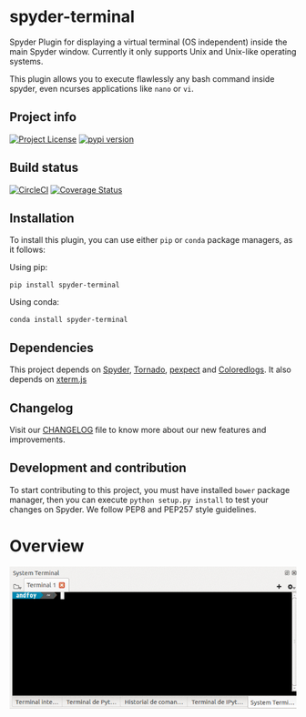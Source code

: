 # spyder-terminal
Spyder Plugin for displaying a virtual terminal (OS independent) inside the main Spyder window. Currently it only supports Unix and Unix-like operating systems.

This plugin allows you to execute flawlessly any bash command inside spyder, even ncurses applications like ``nano`` or ``vi``.

## Project info
[![Project License](https://img.shields.io/pypi/l/spyder-terminal.svg)](./LICENSE.txt)
[![pypi version](https://img.shields.io/pypi/v/spyder-terminal.svg)](https://pypi.python.org/pypi/spyder-terminal)

## Build status
[![CircleCI](https://circleci.com/gh/spyder-ide/spyder-terminal.svg?style=svg)](https://circleci.com/gh/spyder-ide/spyder-terminal)
[![Coverage Status](https://coveralls.io/repos/github/spyder-ide/spyder-terminal/badge.svg?branch=master)](https://coveralls.io/github/spyder-ide/spyder-terminal?branch=master)

## Installation
To install this plugin, you can use either ``pip`` or ``conda`` package managers, as it follows:

Using pip:
```
pip install spyder-terminal
```

Using conda:
```
conda install spyder-terminal
```

## Dependencies
This project depends on [Spyder](https://github.com/spyder-ide/spyder), [Tornado](https://github.com/tornadoweb/tornado), [pexpect](https://pexpect.sourceforge.net/pexpect.html) and [Coloredlogs](https://github.com/xolox/python-coloredlogs). It also depends on [xterm.js](https://github.com/sourcelair/xterm.js/)

## Changelog
Visit our [CHANGELOG](CHANGELOG.md) file to know more about our new features and improvements.

## Development and contribution
To start contributing to this project, you must have installed ``bower`` package manager, then you can execute ``python setup.py install`` to test your changes on Spyder. We follow PEP8 and PEP257 style guidelines.

# Overview
![alt tag](/doc/example.gif)
